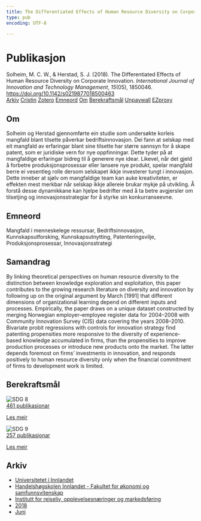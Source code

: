 ```yaml
---
title: The Differentiated Effects of Human Resource Diversity on Corporate Innovation
type: pub
encoding: UTF-8

---
```

<h1>Publikasjon</h1>
<article id="csl-bib-container-IGTXW4WX" class="csl-bib-container">
  <div class="csl-bib-body"> <div class="csl-entry">Solheim, M. C. W., &#38; Herstad, S. J. (2018). The Differentiated Effects of Human Resource Diversity on Corporate Innovation. <i>International Journal of Innovation and Technology Management</i>, <i>15</i>(05), 1850046. <a href="https://doi.org/10.1142/s0219877018500463">https://doi.org/10.1142/s0219877018500463</a></div> </div>
  <div class="csl-bib-buttons">
    <a href="#taxonomy-article-IGTXW4WX" alt="archive" class="csl-bib-button">Arkiv</a>
    <a href="https://app.cristin.no/results/show.jsf?id=1593603" alt="Cristin" class="csl-bib-button">Cristin</a>
    <a href="http://zotero.org/groups/5881554/items/IGTXW4WX" alt="Zotero" class="csl-bib-button">Zotero</a>
    <a href="#keywords-article-IGTXW4WX" alt="keywords" class="csl-bib-button">Emneord</a>
    <a href="#about-article-IGTXW4WX" alt="about_pub" class="csl-bib-button">Om</a>
    <a href="#sdg-article-IGTXW4WX" alt="sdg" class="csl-bib-button">Berekraftsmål</a>
    <a href="https://doi.org/10.1142/s0219877018500463" alt="Unpaywall" class="csl-bib-button">Unpaywall</a>
    <a href="https://doi.org/10.1142/s0219877018500463" alt="EZproxy" class="csl-bib-button">EZproxy</a>
  </div>
  <div id="csl-bib-meta-container-IGTXW4WX"></div>
</article>
<div id="csl-bib-meta-IGTXW4WX" class="csl-bib-meta">
  <article id="about-article-IGTXW4WX" class="about_pub-article">
    <h1>Om</h1>
    Solheim og Herstad gjennomførte ein studie som undersøkte korleis mangfald blant tilsette påverkar bedriftsinnovasjon. Dei fann at selskap med eit mangfald av erfaringar blant sine tilsette har større sannsyn for å skape patent, som er juridiske vern for nye oppfinningar. Dette tyder på at mangfaldige erfaringar bidreg til å generere nye idear. Likevel, når det gjeld å forbetre produksjonsprosessar eller lansere nye produkt, spelar mangfald berre ei vesentleg rolle dersom selskapet ikkje investerer tungt i innovasjon. Dette inneber at sjølv om mangfaldige team kan auke kreativiteten, er effekten mest merkbar når selskap ikkje allereie brukar mykje på utvikling. Å forstå desse dynamikkane kan hjelpe bedrifter med å ta betre avgjersler om tilsetjing og innovasjonsstrategiar for å styrke sin konkurranseevne.
  </article>
  <article id="keywords-article-IGTXW4WX" class="keywords-article">
    <h1>Emneord</h1>
    Mangfald i menneskelege ressursar, Bedriftsinnovasjon, Kunnskapsutforsking, Kunnskapsutnytting, Patenteringsvilje, Produksjonsprosessar, Innovasjonsstrategi
  </article>
  <article id="abstract-article-IGTXW4WX" class="abstract-article">
    <h1>Samandrag</h1>
    By linking theoretical perspectives on human resource diversity to the distinction between knowledge exploration and exploitation, this paper contributes to the growing research literature on diversity and innovation by following up on the original argument by March [1991] that different dimensions of organizational learning depend on different inputs and processes. Empirically, the paper draws on a unique dataset constructed by merging Norwegian employer–employee register data for 2004–2008 with Community Innovation Survey (CIS) data covering the years 2008–2010. Bivariate probit regressions with controls for innovation strategy find patenting propensities more responsive to the diversity of experience-based knowledge accumulated in firms, than the propensities to improve production processes or introduce new products onto the market. The latter depends foremost on firms’ investments in innovation, and responds positively to human resource diversity only when the financial commitment of firms to development work is limited.
  </article>
  <article id="sdg-article-IGTXW4WX" class="sdg-article">
    <h1>Berekraftsmål</h1>
    <div class="sdg-container"><div id="sdg8" class="sdg">
        <img src="{{< params subfolder >}}images/sdg/sdg08_nn.png" class="image" alt="SDG 8">
        <div class="sdg-overlay">
          <a href="{{< params subfolder >}}nn/archive/?sdg=8#archive" class="sdg-publication-count"><span>461</span> publikasjonar</a>
          <p><a href="https://fn.no/om-fn/fns-baerekraftsmaal/anstendig-arbeid-og-oekonomisk-vekst?lang=nno-NO" class="sdg-read-more">Les meir</a></p>
        </div>
      </div> <div id="sdg9" class="sdg">
        <img src="{{< params subfolder >}}images/sdg/sdg09_nn.png" class="image" alt="SDG 9">
        <div class="sdg-overlay">
          <a href="{{< params subfolder >}}nn/archive/?sdg=9#archive" class="sdg-publication-count"><span>257</span> publikasjonar</a>
          <p><a href="https://fn.no/om-fn/fns-baerekraftsmaal/industri-innovasjon-og-infrastruktur?lang=nno-NO" class="sdg-read-more">Les meir</a></p>
        </div>
      </div></div>
  </article>
  <article id="taxonomy-article-IGTXW4WX" class="taxonomy-article">
    <h1>Arkiv</h1>
    <ul>
      <li><a href="{{< params subfolder >}}nn/archive/?key=3DCRN523">Universitetet i Innlandet</a></li>
      <li><a href="{{< params subfolder >}}nn/archive/?key=DU8Q9LN9">Handelshøgskolen Innlandet - Fakultet for økonomi og samfunnsvitenskap</a></li>
      <li><a href="{{< params subfolder >}}nn/archive/?key=HTIZLGPZ">Institutt for reiseliv, opplevelsesnæringer og markedsføring</a></li>
      <li><a href="{{< params subfolder >}}nn/archive/?key=E7U487S5">2018</a></li>
      <li><a href="{{< params subfolder >}}nn/archive/?key=LFUWFU3P">Juni</a></li>
    </ul>
  </article>
</div>
